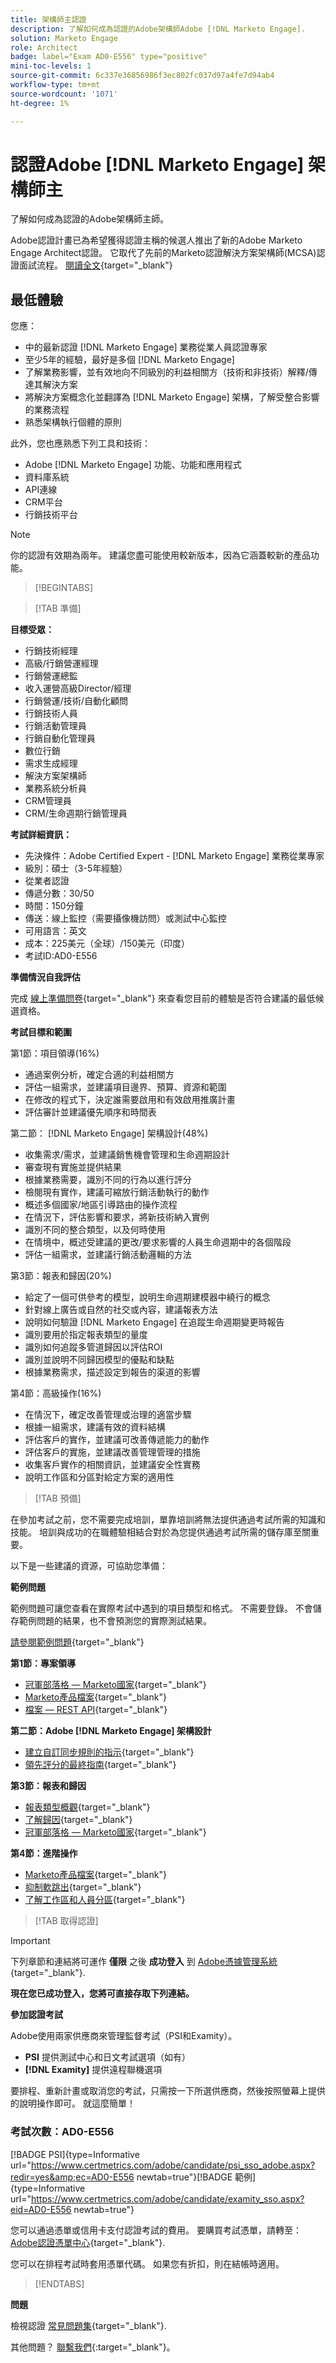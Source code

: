 ```yaml
---
title: 架構師主認證
description: 了解如何成為認證的Adobe架構師Adobe [!DNL Marketo Engage].
solution: Marketo Engage
role: Architect
badge: label="Exam AD0-E556" type="positive"
mini-toc-levels: 1
source-git-commit: 6c337e36856986f3ec802fc037d97a4fe7d94ab4
workflow-type: tm+mt
source-wordcount: '1071'
ht-degree: 1%

---
```


# 認證Adobe [!DNL Marketo Engage] 架構師主

了解如何成為認證的Adobe架構師主師。

Adobe認證計畫已為希望獲得認證主稱的候選人推出了新的Adobe Marketo Engage Architect認證。 它取代了先前的Marketo認證解決方案架構師(MCSA)認證面試流程。 [閱讀全文](https://solutionpartners.adobe.com/solution-partners/news/2022/02/a-new-standard-for-adobe-marketo-engage-certified-architects.html){target="_blank"}

## 最低體驗

您應：

* 中的最新認證 [!DNL Marketo Engage] 業務從業人員認證專家
* 至少5年的經驗，最好是多個 [!DNL Marketo Engage]
* 了解業務影響，並有效地向不同級別的利益相關方（技術和非技術）解釋/傳達其解決方案
* 將解決方案概念化並翻譯為 [!DNL Marketo Engage] 架構，了解受整合影響的業務流程
* 熟悉架構執行個體的原則

此外，您也應熟悉下列工具和技術：

* Adobe [!DNL Marketo Engage] 功能、功能和應用程式
* 資料庫系統
* API連線
* CRM平台
* 行銷技術平台

>[!NOTE]
>
>你的認證有效期為兩年。 建議您盡可能使用較新版本，因為它涵蓋較新的產品功能。

>[!BEGINTABS]

>[!TAB 準備]

**目標受眾：**

* 行銷技術經理
* 高級/行銷營運經理
* 行銷營運總監
* 收入運營高級Director/經理
* 行銷營運/技術/自動化顧問
* 行銷技術人員
* 行銷活動管理員
* 行銷自動化管理員
* 數位行銷
* 需求生成經理
* 解決方案架構師
* 業務系統分析員
* CRM管理員
* CRM/生命週期行銷管理員

**考試詳細資訊：**

* 先決條件：Adobe Certified Expert - [!DNL Marketo Engage] 業務從業專家
* 級別：碩士（3-5年經驗）
* 從業者認證
* 傳遞分數：30/50
* 時間：150分鐘
* 傳送：線上監控（需要攝像機訪問）或測試中心監控
* 可用語言：英文
* 成本：225美元（全球）/150美元（印度）
* 考試ID:AD0-E556

**準備情況自我評估**

完成 [線上準備問卷](https://scorpion.caveon.com/launchpad/ad-q-e556-readiness-questionnaire-for-adobe-marketo-engage-architect-master-exam/ad-q-e556-readiness-questionnaire-for-adobe-marketo-engage-architect-master-exam){target="_blank"} 來查看您目前的體驗是否符合建議的最低候選資格。

**考試目標和範圍**

第1節：項目領導(16%)

* 通過案例分析，確定合適的利益相關方
* 評估一組需求，並建議項目邊界、預算、資源和範圍
* 在修改的程式下，決定誰需要啟用和有效啟用推廣計畫
* 評估審計並建議優先順序和時間表

第二節： [!DNL Marketo Engage] 架構設計(48%)

* 收集需求/需求，並建議銷售機會管理和生命週期設計
* 審查現有實施並提供結果
* 根據業務需要，識別不同的行為以進行評分
* 檢閱現有實作，建議可縮放行銷活動執行的動作
* 概述多個國家/地區引導路由的操作流程
* 在情況下，評估影響和要求，將新技術納入實例
* 識別不同的整合類型，以及何時使用
* 在情境中，概述受建議的更改/要求影響的人員生命週期中的各個階段
* 評估一組需求，並建議行銷活動邏輯的方法

第3節：報表和歸因(20%)

* 給定了一個可供參考的模型，說明生命週期建模器中繞行的概念
* 針對線上廣告或自然的社交或內容，建議報表方法
* 說明如何驗證 [!DNL Marketo Engage] 在追蹤生命週期變更時報告
* 識別要用於指定報表類型的量度
* 識別如何追蹤多管道歸因以評估ROI
* 識別並說明不同歸因模型的優點和缺點
* 根據業務需求，描述設定到報告的渠道的影響

第4節：高級操作(16%)

* 在情況下，確定改善管理或治理的適當步驟
* 根據一組需求，建議有效的資料結構
* 評估客戶的實作，並建議可改善傳遞能力的動作
* 評估客戶的實施，並建議改善管理管理的措施
* 收集客戶實作的相關資訊，並建議安全性實務
* 說明工作區和分區對給定方案的適用性

>[!TAB 預備]

在參加考試之前，您不需要完成培訓，單靠培訓將無法提供通過考試所需的知識和技能。 培訓與成功的在職體驗相結合對於為您提供通過考試所需的儲存庫至關重要。

以下是一些建議的資源，可協助您準備：

**範例問題**

範例問題可讓您查看在實際考試中遇到的項目類型和格式。 不需要登錄。 不會儲存範例問題的結果，也不會預測您的實際測試結果。

[請參閱範例問題](https://scorpion.caveon.com/launchpad/ad0-e556-adobe-marketo-engage-architect-master-exam-copy-pewwl4){target="_blank"}

**第1節：專案領導**

* [冠軍部落格 — Marketo國家](https://nation.marketo.com/t5/champion-blog/ct-p/champion-program){target="_blank"}
* [Marketo產品檔案](https://experienceleague.adobe.com/docs/marketo/using/home.html?lang=zh-Hant){target="_blank"}
* [檔案 — REST API](https://developers.marketo.com/rest-api/){target="_blank"}

**第二節：Adobe [!DNL Marketo Engage] 架構設計**

* [建立自訂同步規則的指示](https://nation.marketo.com/t5/product-blogs/instructions-for-creating-a-custom-sync-rule/ba-p/242758#:~:text=First%2C%20what%20is%20a%20custom,have%20them%20sync%20to%20Marketo.){target="_blank"}
* [領先評分的最終指南](https://business.adobe.com/resources/guides/lead-scoring.html){target="_blank"}

**第3節：報表和歸因**

* [報表類型概觀](https://experienceleague.adobe.com/docs/marketo/using/product-docs/reporting/basic-reporting/report-types/report-type-overview.html?lang=en){target="_blank"}
* [了解歸因](https://experienceleague.adobe.com/docs/marketo/using/product-docs/reporting/revenue-cycle-analytics/revenue-tools/attribution/understanding-attribution.html?lang=en){target="_blank"}
* [冠軍部落格 — Marketo國家](https://nation.marketo.com/t5/champion-blog/ct-p/champion-program){target="_blank"}

**第4節：進階操作**

* [Marketo產品檔案](https://experienceleague.adobe.com/docs/marketo/using/home.html?lang=zh-Hant){target="_blank"}
* [抑制軟跳出](https://nation.marketo.com/t5/product-discussions/suppressing-soft-bounces-any-email-min-3x-encouraged/m-p/209411#M153533){target="_blank"}
* [了解工作區和人員分區](https://experienceleague.adobe.com/docs/marketo/using/product-docs/administration/workspaces-and-person-partitions/understanding-workspaces-and-person-partitions.html?lang=en){target="_blank"}

>[!TAB 取得認證]

>[!IMPORTANT]
>
>下列章節和連結將可運作 **僅限**  之後 **成功登入** 到 [Adobe憑據管理系統](http://www.certmetrics.com/adobe){target="_blank"}.


**現在您已成功登入，您將可直接存取下列連結。**

**參加認證考試**

Adobe使用兩家供應商來管理監督考試（PSI和Examity）。

* **PSI** 提供測試中心和日文考試選項（如有）
* **[!DNL Examity]** 提供遠程聯機選項

要排程、重新計畫或取消您的考試，只需按一下所選供應商，然後按照螢幕上提供的說明操作即可。 就這麼簡單！

### 考試次數：AD0-E556

[!BADGE PSI]{type=Informative url="https://www.certmetrics.com/adobe/candidate/psi_sso_adobe.aspx?redir=yes&amp;ec=AD0-E556 newtab=true"}[!BADGE 範例]{type=Informative url="https://www.certmetrics.com/adobe/candidate/examity_sso.aspx?eid=AD0-E556 newtab=true"}

您可以通過憑單或信用卡支付認證考試的費用。 要購買考試憑單，請轉至： [Adobe認證憑單中心](https://market.xvoucher.com/adobe/global){target="_blank"}.

您可以在排程考試時套用憑單代碼。 如果您有折扣，則在結帳時適用。

>[!ENDTABS]

**問題**

檢視認證 [常見問題集](https://experienceleague.adobe.com/docs/certification/certification/faq.html?lang=en){target="_blank"}.

其他問題？ [聯繫我們](mailto:certif@adobe.com){:target=&quot;_blank&quot;}。
